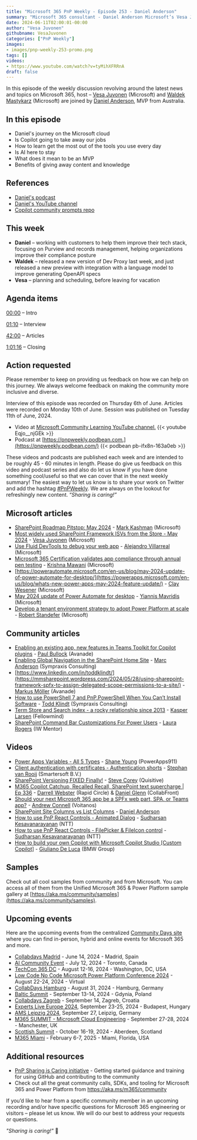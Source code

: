 ```yaml
---
title: "Microsoft 365 PnP Weekly - Episode 253 - Daniel Anderson"
summary: "Microsoft 365 consultant - Daniel Anderson Microsoft’s Vesa Juvonen and Waldek Mastykarz in a discussion on his career path and community involvement."
date: 2024-06-11T02:00:01-00:00
author: "Vesa Juvonen"
githubname: VesaJuvonen
categories: ["PnP Weekly"]
images:
- images/pnp-weekly-253-promo.png
tags: []
videos:
- https://www.youtube.com/watch?v=tyMihXFRRnA
draft: false
---
```


In this episode of the weekly discussion revolving around the latest news and topics on Microsoft 365, host – [Vesa Juvonen](http://twitter.com/vesajuvonen) (Microsoft) and [Waldek Mastykarz](http://twitter.com/waldekm) (Microsoft) are joined by [Daniel Anderson](https://twitter.com/), MVP from Australia.

## In this episode

- Daniel's journey on the Microsoft cloud
- Is Copilot going to take away our jobs
- How to learn get the most out of the tools you use every day
- Is AI here to stay
- What does it mean to be an MVP
- Benefits of giving away content and knowledge

## References

- [Daniel's podcast](https://podcasts.apple.com/us/podcast/the-copilot-studio-podcast/id1578042119)
- [Daniel's YouTube channel](https://www.youtube.com/channel/UCsYYpxfrYrZaKwFPGM7shtQ)
- [Copilot community prompts repo](https://github.com/pnp/copilot-prompts)

## This week

- **Daniel** – working with customers to help them improve their tech stack, focusing on Purview and records management, helping organizations improve their compliance posture
- **Waldek** – released a new version of Dev Proxy last week, and just released a new preview with integration with a language model to improve generating OpenAPI specs
- **Vesa** – planning and scheduling, before leaving for vacation

## Agenda items

[00:00](https://www.youtube.com/watch?v=tyMihXFRRnA&t=0s) – Intro

[01:10](https://www.youtube.com/watch?v=tyMihXFRRnA&t=70s) – Interview

[42:00](https://www.youtube.com/watch?v=tyMihXFRRnA&t=2520s) – Articles

[1:01:16](https://www.youtube.com/watch?v=tyMihXFRRnA&t=3676s) – Closing

## Action requested

Please remember to keep on providing us feedback on how we can help on this journey. We always welcome feedback on making the community more inclusive and diverse.

Interview of this episode was recorded on Thursday 6th of June. Articles were recorded on Monday 10th of June. Session was published on Tuesday 11th of June, 2024.

*   Video at [Microsoft Community Learning YouTube channel.](https://aka.ms/community/youtube)
    {{< youtube Eqjo__njGEk >}}
*   Podcast at [https://pnpweekly.podbean.com.](https://pnpweekly.podbean.com/)
    {{< podbean pb-ifx8n-163a0eb >}}

These videos and podcasts are published each week and are intended to be roughly 45 - 60 minutes in length.  Please do give us feedback on this video and podcast series and also do let us know if you have done something cool/useful so that we can cover that in the next weekly summary! The easiest way to let us know is to share your work on Twitter and add the hashtag [#PnPWeekly](https://twitter.com/search?q=%23pnpweekly). We are always on the lookout for refreshingly new content. “_Sharing is caring!”_ 

## Microsoft articles

* [SharePoint Roadmap Pitstop: May 2024](https://techcommunity.microsoft.com/t5/microsoft-sharepoint-blog/sharepoint-roadmap-pitstop-may-2024/ba-p/4158987) - [Mark Kashman](https://www.linkedin.com/in/mark-kashman/) (Microsoft)
* [Most widely used SharePoint Framework ISVs from the Store - May 2024](https://techcommunity.microsoft.com/t5/microsoft-sharepoint-blog/most-widely-used-sharepoint-framework-isvs-from-the-store-may/ba-p/4163933) - [Vesa Juvonen](https://www.linkedin.com/in/vesajuvonen/) (Microsoft)
* [Use Fluid DevTools to debug your web app](https://devblogs.microsoft.com/microsoft365dev/use-fluid-devtools-to-debug-your-web-app/) - [Alejandro Villarreal](https://www.linkedin.com/in/alexvy86/) (Microsoft)
* [Microsoft 365 Certification validates app compliance through annual pen testing](https://devblogs.microsoft.com/microsoft365dev/microsoft-365-certification-validates-app-compliance-through-annual-pen-testing/) - [Krishna Mawani](https://www.linkedin.com/in/krishnamawani/) (Microsoft)
* [https://powerautomate.microsoft.com/en-us/blog/may-2024-update-of-power-automate-for-desktop/](https://powerapps.microsoft.com/en-us/blog/whats-new-power-apps-may-2024-feature-update/) - [Clay Wesener](https://www.linkedin.com/in/claywesener/) (Microsoft)
* [May 2024 update of Power Automate for desktop](https://powerautomate.microsoft.com/en-us/blog/may-2024-update-of-power-automate-for-desktop/) - [Yiannis Mavridis](https://www.linkedin.com/in/yiannis-mavridis-234227227/) (Microsoft)
* [Develop a tenant environment strategy to adopt Power Platform at scale](https://powerapps.microsoft.com/en-us/blog/develop-a-tenant-environment-strategy-t/) - [Robert Standefer](https://www.linkedin.com/in/rstandefer/) (Microsoft)

## Community articles

* [Enabling an existing app, new features in Teams Toolkit for Copilot plugins](https://pkbullock.com/blog/2024/exploring-new-features-when-enabling-the-teams-toolkit-with-copilot-plugin) - [Paul Bullock](https://www.linkedin.com/in/pkbullock/) (Avanade)
* [Enabling Global Navigation in the SharePoint Home Site](https://sympmarc.com/2024/06/05/enabling-global-navigation-in-the-sharepoint-home-site/) - [Marc Anderson](https://www.linkedin.com/in/marcanderson/) (Sympraxis Consulting)
* [https://www.linkedin.com/in/toddklindt/](https://mmsharepoint.wordpress.com/2024/05/28/using-sharepoint-framework-spfx-to-assign-delegated-scope-permissions-to-a-site/) - [Markus Möller](https://www.linkedin.com/in/markus-moeller-25b72821/) (Avanade)
* [How to use PowerShell 7 and PnP.PowerShell When You Can’t Install Software](https://www.toddklindt.com/blog/Lists/Posts/Post.aspx?List=56f96349%2D3bb6%2D4087%2D94f4%2D7f95ff4ca81f&ID=901&Web=48e6fdd1%2D17db%2D4543%2Db2f9%2D6fc7185484fc) - [Todd Klindt](https://www.linkedin.com/in/toddklindt/) (Sympraxis Consulting)
* [Term Store and Search index - a rocky relationship since 2013](https://www.m365thinking.com/post/term-store-and-search-index-a-rocky-relationship-since-2013) - [Kasper Larsen](https://www.linkedin.com/in/kasperbolarsen/) (Fellowmind)
* [SharePoint Command Bar Customizations For Power Users](https://wonderlaura.com/2024/06/05/sharepoint-command-bar-customization/) - [Laura Rogers](https://www.linkedin.com/in/sharepointguru/) (IW Mentor)

## Videos

* [Power Apps Variables - All 5 Types](https://www.youtube.com/watch?v=AfuG4mLPaJw) - [Shane Young](https://www.linkedin.com/in/cincyshane/) (PowerApps911)
* [Client authentication with certificates - Authentication shorts](https://www.youtube.com/watch?v=NFeufptAoZE) - [Stephan van Rooij](https://www.linkedin.com/in/stephanvanrooij/) (Smartersoft B.V.)
* [SharePoint Versioning FIXED Finally!](https://www.youtube.com/watch?v=FGcKOO1q14E) - [Steve Corey](https://www.linkedin.com/in/stevecorey365/) (Quisitive)
* [M365 Copilot Catchup, Recalled Recall, SharePoint text supercharge | Ep 336](https://www.youtube.com/watch?v=x4qf61qUpzk) - [Darrell Webster](https://www.linkedin.com/in/darrellwebster/) (Rapid Circle) & [Daniel Glenn](https://www.linkedin.com/in/danielglenn/) (CollabFront)
* [Should your next Microsoft 365 app be a SPFx web part, SPA, or Teams app?](https://www.youtube.com/watch?v=CdlFs7CITyE) - [Andrew Connell](https://www.linkedin.com/in/andrewconnell/) (Voitanos)
* [SharePoint Site Columns vs List Columns](https://www.youtube.com/watch?v=leiUM5bkuGI) - [Daniel Anderson](https://www.linkedin.com/in/danielando/)
* [How to use PnP React Controls - Animated Dialog](https://www.youtube.com/watch?v=wYSIsncFraA) - [Sudharsan Kesavanarayanan](https://www.linkedin.com/in/sudharsan-kesavanarayanan-75b2bbb/) (NTT)
* [How to use PnP React Controls - FilePicker & FileIcon control](https://www.youtube.com/watch?v=QBDm7-FVK7A) - [Sudharsan Kesavanarayanan](https://www.linkedin.com/in/sudharsan-kesavanarayanan-75b2bbb/) (NTT)
* [How to build your own Copilot with Microsoft Copilot Studio [Custom Copilot]](https://www.youtube.com/watch?v=JjM9mck8Wds) - [Giuliano De Luca](https://www.linkedin.com/in/delucagiuliano/) (BMW Group)


## Samples

Check out all cool samples from community and from Microsoft. You can access all of them from the Unified Microsoft 365 & Power Platform sample gallery at [https://aka.ms/community/samples](https://aka.ms/community/samples). 

## Upcoming events

Here are the upcoming events from the centralized [Community Days site](https://communitydays.org/events?when=upcoming) where you can find in-person, hybrid and online events for Microsoft 365 and more.

* [Collabdays Madrid](https://www.communitydays.org/event/2024-06-14/collabdays-madrid-2024) - June 14, 2024 - Madrid, Spain
* [AI Community Event](https://www.communitydays.org/event/2024-07-12/ai-community-event-toronto-2024) - July 12, 2024 - Toronto, Canada
* [TechCon 365 DC](https://www.communitydays.org/event/2024-08-12/techcon365-dc) - August 12-16, 2024 - Washington, DC, USA
* [Low Code No Code Microsoft Power Platform Conference 2024](https://www.communitydays.org/event/2024-08-22/low-code-no-code-microsoft-power-platform-conference-2024) - August 22-24, 2024 - Virtual
* [CollabDays Hamburg](https://www.communitydays.org/event/2024-08-31/collabdays-hamburg-2024) - August 31, 2024 - Hamburg, Germany
* [Baltic Summit](https://www.communitydays.org/event/2024-09-13/baltic-summit-2024) - September 13-14, 2024 - Gdynia, Poland
* [Collabdays Zagreb](https://www.communitydays.org/event/2024-09-14/collabdays-2024-zagreb) - September 14, Zagreb, Croatia
* [Experts Live Europe 2024](https://www.communitydays.org/event/2024-09-23/experts-live-europe-2024), September 23-25, 2024 - Budapest, Hungary
* [AMS Leipzig 2024](https://www.communitydays.org/event/2024-09-27/ams-leipzig-2024), September 27, Leipzig, Germany
* [M365 SUMMIT - Microsoft Cloud Engineering](https://www.communitydays.org/event/2024-09-27/m365-summit-microsoft-cloud-engineering) - September 27-28, 2024 - Manchester, UK
* [Scottish Summit](https://www.communitydays.org/event/2024-10-16/scottish-summit-2024) - October 16-19, 2024 - Aberdeen, Scotland
* [M365 Miami](https://www.communitydays.org/event/2025-02-06/m365-miami) - February 6-7, 2025 - Miami, Florida, USA

## Additional resources

* [PnP Sharing is Caring initiative](https://aka.ms/sharing-is-caring) - Getting started guidance and training for using GitHub and contributing to the community
* Check out all the great community calls, SDKs, and tooling for Microsoft 365 and Power Platform from <https://aka.ms/m365/community>

If you’d like to hear from a specific community member in an upcoming recording and/or have specific questions for Microsoft 365 engineering or visitors – please let us know. We will do our best to address your requests or questions.

_"Sharing is caring!"_ 🧡